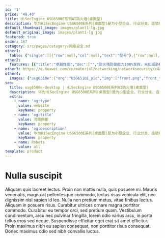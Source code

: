 ```yaml
---
id: '1'
price: '49.40'
title: HiSecEngine USG6500E系列AI防火墙(桌面型)
description: 华为HiSecEngine USG6500E系列(桌面型)是为小型企业、行业分支、连锁商业机构设计开发的新一代的桌面型AI防火墙。除了传统防火墙管理模式，还支持云管模式。云管模式为大量分支机构安全接入网络提供了即插即用、业务配置自动化、运维自动化可视化和网络大数据分析等优势。产品提供模式匹配以及加解密业务处理加速能力，使得防火墙处理内容安全检测、IPSec等业务的性能显著提升。
default_thumbnail_image: images/plant1-lg.jpg
default_original_image: images/plant1-lg.jpg
featured: true
order: 167
category: src/pages/category/网络安全.md
other1: 
  table: {"single":[[{"row":null,"col":null,"text":"型号"},{"row":null,"col":null,"text":"USG6510E"},{"row":null,"col":null,"text":"USG6530E"}],[{"row":null,"col":null,"text":"固定接口"},{"row":null,"col":null,"text":"2*GE(SFP)+10*GE"},{"row":null,"col":null,"text":"2*10GE(SFP+)+10*GE"}],[{"row":null,"col":null,"text":"产品形态"},{"row":null,"col":"2","text":"桌面"}],[{"row":null,"col":null,"text":"本地存储"},{"row":null,"col":"2","text":"选配，可扩展 128GB Micro-SD卡"}],[{"row":null,"col":null,"text":"一体化防护"},{"row":null,"col":"2","text":"集传统防火墙、VPN、入侵防御、防病毒、数据防泄漏、带宽管理、Anti-DDoS、URL过滤、反垃圾邮件等多种功能于一身，全局配置视图和一体化策略管理。"}],[{"row":null,"col":null,"text":"应用识别与管控"},{"row":null,"col":null,"text":"识别500+应用，访问控制精度到应用功能，例如：区分微信的文字和语音。应用识别与入侵检测、防病毒、内容过滤相结合，提高检测性能和准确率。"},{"row":null,"col":null,"text":"识别1500+应用，访问控制精度到应用功能，例如：区分微信的文字和语音。应用识别与入侵检测、防病毒、内容过滤相结合，提高检测性能和准确率。"}],[{"row":null,"col":null,"text":"带宽管理"},{"row":null,"col":"2","text":"在识别业务应用的基础上，可管理每用户/IP使用的带宽, 确保关键业务和关键用户的网络体验。管控方式包括：限制最大带宽或保障最小带宽、应用的策略路由、修改应用转发优先级等。"}],[{"row":null,"col":null,"text":"入侵防御与Web防护"},{"row":null,"col":"2","text":"第一时间获取最新威胁信息，准确检测并防御针对漏洞的攻击。可防护各种针对web的攻击，包括SQL注入攻击和跨站脚本攻击等。"}],[{"row":null,"col":null,"text":"云管理模式"},{"row":null,"col":"2","text":"设备自行向云管理平台发起认证注册，实现即插即用，简化网络创建和开局\n远程业务配置管理、设备监控故障管理，实现海量设备的云端管理\n"}],[{"row":null,"col":null,"text":"云应用安全感知"},{"row":null,"col":"2","text":"可对企业云应用进行精细化和差异化的控制，满足企业对用户使用云应用的管控需求。"}]]}
other2:
  features: [{"title":"卓越性能","dec":["","防火墙防御能力100%发挥，未知威胁检测性能提升5倍",""]},{"title":"智能防御","dec":["","网络边缘威胁实时处置，未知威胁检测准确率高达99%以上",""]},{"title":"极简运维","dec":["","基于业务部署与变更策略，安全运维OPEX降低80%以上",""]}]
other3: https://e.huawei.com/cn/material/networking/networksecurity/c4a93fa1cb3442ba9bce8c8fccd2c859
other4:
  images: {"usg6510e":{"org":"USG6510E_pic","img":["front.png","front_top.png","rear_left.png","rear_top.png"]}}
seo:
  title: usg6500e-desktop | HiSecEngine USG6500E系列AI防火墙(桌面型)	 | null | 防火墙及应用安全网关 | 网络安全 | 企业网络
  description: 华为HiSecEngine USG6500E系列(桌面型)是为小型企业、行业分支、连锁商业机构设计开发的新一代的桌面型AI防火墙。除了传统防火墙管理模式，还支持云管模式。云管模式为大量分支机构安全接入网络提供了即插即用、业务配置自动化、运维自动化可视化和网络大数据分析等优势。产品提供模式匹配以及加解密业务处理加速能力，使得防火墙处理内容安全检测、IPSec等业务的性能显著提升。
  extra:
    - name: 'og:type'
      value: website
      keyName: property
    - name: 'og:title'
      value: 河南网田
      keyName: property
    - name: 'og:description'
      value: 华为HiSecEngine USG6500E系列(桌面型)是为小型企业、行业分支、连锁商业机构设计开发的新一代的桌面型AI防火墙。除了传统防火墙管理模式，还支持云管模式。云管模式为大量分支机构安全接入网络提供了即插即用、业务配置自动化、运维自动化可视化和网络大数据分析等优势。产品提供模式匹配以及加解密业务处理加速能力，使得防火墙处理内容安全检测、IPSec等业务的性能显著提升。
      keyName: property
    - name: Robots
      value: all
template: product
---
```


# Nulla suscipit

Aliquam quis laoreet lectus. Proin non mattis nulla, quis posuere mi. Mauris venenatis, magna at pellentesque commodo, lectus risus vehicula elit, nec dignissim nisl sapien id leo. Nulla non pretium metus, vitae finibus lectus. Aliquam in posuere risus. Curabitur ultrices ornare magna porttitor commodo. Curabitur eu tempor orci, sed pretium quam. Vestibulum condimentum, arcu nec pulvinar fringilla, lorem odio varius arcu, in porta tellus eros sed neque. Suspendisse efficitur eget erat sit amet efficitur. Proin maximus nibh eu sapien consequat, non porttitor risus consequat. Donec maximus odio sed nibh convallis luctus.